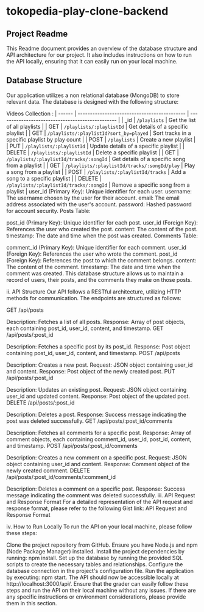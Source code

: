 # tokopedia-play-clone-backend

## Project Readme
This Readme document provides an overview of the database structure and API architecture for our project. It also includes instructions on how to run the API locally, ensuring that it can easily run on your local machine.

## Database Structure
Our application utilizes a non relational database (MongoDB) to store relevant data. The database is designed with the following structure:

Videos Collection :
| ------ | -------------------------------------------- | ------------------------------------------------ |
| _id    | `/playlists`                                 | Get the list of all playlists                    |
| GET    | `/playlists/:playlistId`                     | Get details of a specific playlist               |
| GET    | `/playlists/:playlistId?sort_by=played`      | Sort tracks in a specific playlist by play count |
| POST   | `/playlists`                                 | Create a new playlist                            |
| PUT    | `/playlists/:playlistId`                     | Update details of a specific playlist            |
| DELETE | `/playlists/:playlistId`                     | Delete a specific playlist                       |
| GET    | `/playlists/:playlistId/tracks/:songId`      | Get details of a specific song from a playlist   |
| GET    | `/playlists/:playlistId/tracks/:songId/play` | Play a song from a playlist                      |
| POST   | `/playlists/:playlistId/tracks`              | Add a song to a specific playlist                |
| DELETE | `/playlists/:playlistId/tracks/:songId`      | Remove a specific song from a playlist           |
user_id (Primary Key): Unique identifier for each user.
username: The username chosen by the user for their account.
email: The email address associated with the user's account.
password: Hashed password for account security.
Posts Table:

post_id (Primary Key): Unique identifier for each post.
user_id (Foreign Key): References the user who created the post.
content: The content of the post.
timestamp: The date and time when the post was created.
Comments Table:

comment_id (Primary Key): Unique identifier for each comment.
user_id (Foreign Key): References the user who wrote the comment.
post_id (Foreign Key): References the post to which the comment belongs.
content: The content of the comment.
timestamp: The date and time when the comment was created.
This database structure allows us to maintain a record of users, their posts, and the comments they make on those posts.

ii. API Structure
Our API follows a RESTful architecture, utilizing HTTP methods for communication. The endpoints are structured as follows:

GET /api/posts

Description: Fetches a list of all posts.
Response: Array of post objects, each containing post_id, user_id, content, and timestamp.
GET /api/posts/:post_id

Description: Fetches a specific post by its post_id.
Response: Post object containing post_id, user_id, content, and timestamp.
POST /api/posts

Description: Creates a new post.
Request: JSON object containing user_id and content.
Response: Post object of the newly created post.
PUT /api/posts/:post_id

Description: Updates an existing post.
Request: JSON object containing user_id and updated content.
Response: Post object of the updated post.
DELETE /api/posts/:post_id

Description: Deletes a post.
Response: Success message indicating the post was deleted successfully.
GET /api/posts/:post_id/comments

Description: Fetches all comments for a specific post.
Response: Array of comment objects, each containing comment_id, user_id, post_id, content, and timestamp.
POST /api/posts/:post_id/comments

Description: Creates a new comment on a specific post.
Request: JSON object containing user_id and content.
Response: Comment object of the newly created comment.
DELETE /api/posts/:post_id/comments/:comment_id

Description: Deletes a comment on a specific post.
Response: Success message indicating the comment was deleted successfully.
iii. API Request and Response Format
For a detailed representation of the API request and response format, please refer to the following Gist link: API Request and Response Format

iv. How to Run Locally
To run the API on your local machine, please follow these steps:

Clone the project repository from GitHub.
Ensure you have Node.js and npm (Node Package Manager) installed.
Install the project dependencies by running: npm install.
Set up the database by running the provided SQL scripts to create the necessary tables and relationships.
Configure the database connection in the project's configuration file.
Run the application by executing: npm start.
The API should now be accessible locally at http://localhost:3000/api/.
Ensure that the grader can easily follow these steps and run the API on their local machine without any issues. If there are any specific instructions or environment considerations, please provide them in this section.
